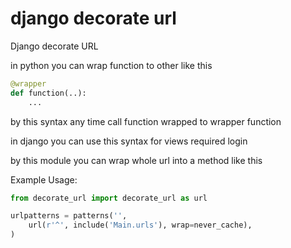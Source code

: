 django decorate url
====================

Django decorate URL

in python you can wrap function to other like this

```python
@wrapper
def function(..):
    ...
```
by this syntax any time call function wrapped to wrapper function
 
in django you can use this syntax for views required login
 
 
by this module you can wrap whole url into a method like this

Example Usage:
```python
from decorate_url import decorate_url as url

urlpatterns = patterns('',
    url(r'^', include('Main.urls'), wrap=never_cache),
)
```
